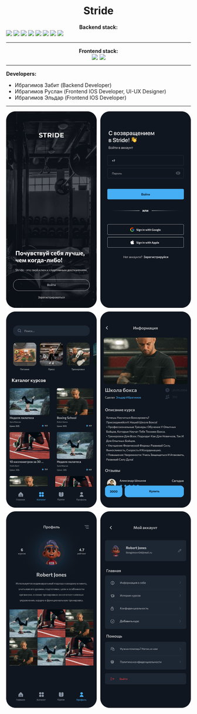 <h1 align="center">Stride</h1>

<center><b>Backend stack:</b></center>     

<div>
    <img src="https://img.shields.io/badge/DJANGO-REST-ff1709?style=for-the-badge&logo=django&logoColor=white&color=ff1709&labelColor=gray">
    <img src="https://img.shields.io/badge/PostgreSQL-4169E1.svg?style=for-the-badge&logo=PostgreSQL&logoColor=white">
    <img src="https://img.shields.io/badge/Redis-DC382D.svg?style=for-the-badge&logo=Redis&logoColor=white">
    <img src="https://img.shields.io/badge/Docker-2496ED.svg?style=for-the-badge&logo=Docker&logoColor=white">
    <img src="https://img.shields.io/badge/Postman-FF6C37.svg?style=for-the-badge&logo=Postman&logoColor=white">
    <img src="https://img.shields.io/badge/-Linux-185885?logo=linux&style=for-the-badge&logoColor=fff">
    <img src="https://img.shields.io/badge/nginx-%23009639.svg?style=for-the-badge&logo=nginx&logoColor=white">
    <img src="https://img.shields.io/badge/git-%23F05033.svg?style=for-the-badge&logo=git&logoColor=white">
</div>

---

<center><b>Frontend stack:</b></center>     

<div style="display: flex; gap: 5px; justify-content: center;">
    <img src="https://img.shields.io/badge/swift-F54A2A?style=for-the-badge&logo=swift&logoColor=white">
    <img src="https://img.shields.io/badge/git-%23F05033.svg?style=for-the-badge&logo=git&logoColor=white">
</div>

---

**Developers:**

- Ибрагимов Забит (Backend Developer)
- Ибрагимов Руслан (Frontend IOS Developer, UI-UX Designer)
- Ибрагимов Эльдар (Frontend IOS Developer)

---
<div style="display: grid; grid-template-columns: repeat(2, 1fr);; justify-content: center; gap: 10px">
    <img style="width: 300px; display: inline-block;" src="images/Start.png">
    <img style="width: 300px; display: inline-block;" src="images/Vhod.png">
    <img style="width: 300px; display: inline-block;" src="images/catalog.png">
    <img style="width: 300px; display: inline-block;" src="images/courses.png">
    <img style="width: 300px; display: inline-block;" src="images/Profile.png">
    <img style="width: 300px; display: inline-block;" src="images/ProfileSettings.png">
</div>
